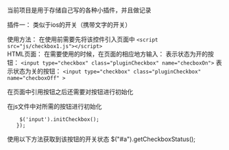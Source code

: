当前项目是用于存储自己写的各种小插件，并且做记录

插件一：
类似于ios的开关（携带文字的开关）

使用方法：
在使用前需要先将该控件引入页面中
`<script src="js/checkbox1.js"></script>`  
HTML页面：
在需要使用的时候，在页面的相应地方输入：
表示状态为开的按钮：
`<input type="checkbox" class="pluginCheckbox" name="checboxOn">`
表示状态为关的按钮：
`<input type="checkbox" class="pluginCheckbox" name="checboxOff" >`

在页面中引用按钮之后还需要对按钮进行初始化

在js文件中对所需的按钮进行初始化   
```$(document).ready(function(e) {
    $('input').initCheckbox();
   });
```     

使用以下方法获取到该按钮的开关状态
$("#a").getCheckboxStatus();


	


